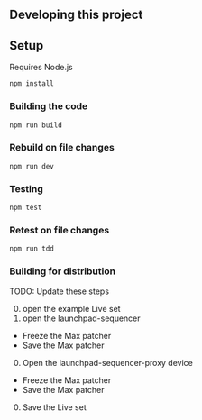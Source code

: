 ## Developing this project

## Setup

Requires Node.js

    npm install

### Building the code

    npm run build

### Rebuild on file changes

    npm run dev

### Testing

    npm test

### Retest on file changes

    npm run tdd

### Building for distribution

TODO: Update these steps

0. open the example Live set
0. open the launchpad-sequencer
  * Freeze the Max patcher
  * Save the Max patcher
0. Open the launchpad-sequencer-proxy device
  * Freeze the Max patcher
  * Save the Max patcher
0. Save the Live set
